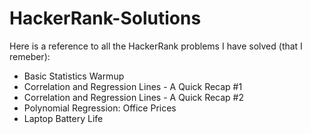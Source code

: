 # HackerRank-Solutions

Here is a reference to all the HackerRank problems I have solved (that I remeber):

- Basic Statistics Warmup
- Correlation and Regression Lines - A Quick Recap #1
- Correlation and Regression Lines - A Quick Recap #2
- Polynomial Regression: Office Prices
- Laptop Battery Life
